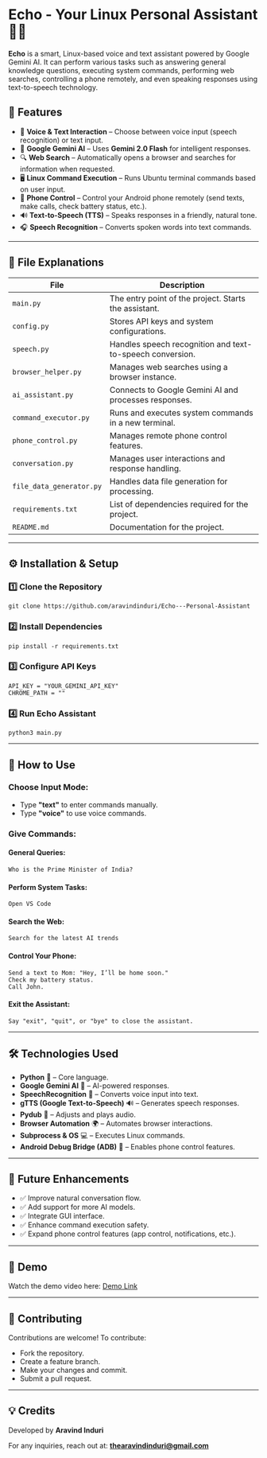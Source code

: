 # **Echo - Your Linux Personal Assistant** 🤖💬

**Echo** is a smart, Linux-based voice and text assistant powered by Google Gemini AI. It can perform various tasks such as answering general knowledge questions, executing system commands, performing web searches, controlling a phone remotely, and even speaking responses using text-to-speech technology.

## 🚀 **Features**

- 🎤 **Voice & Text Interaction** – Choose between voice input (speech recognition) or text input.
- 🤖 **Google Gemini AI** – Uses **Gemini 2.0 Flash** for intelligent responses.
- 🔍 **Web Search** – Automatically opens a browser and searches for information when requested.
- 🖥️ **Linux Command Execution** – Runs Ubuntu terminal commands based on user input.
- 📱 **Phone Control** – Control your Android phone remotely (send texts, make calls, check battery status, etc.).
- 🔊 **Text-to-Speech (TTS)** – Speaks responses in a friendly, natural tone.
- 🎧 **Speech Recognition** – Converts spoken words into text commands.

---

## 📂 **File Explanations**

| **File**              | **Description**                                           |
| --------------------- | --------------------------------------------------------- |
| `main.py`             | The entry point of the project. Starts the assistant.     |
| `config.py`           | Stores API keys and system configurations.                |
| `speech.py`           | Handles speech recognition and text-to-speech conversion. |
| `browser_helper.py`   | Manages web searches using a browser instance.            |
| `ai_assistant.py`     | Connects to Google Gemini AI and processes responses.     |
| `command_executor.py` | Runs and executes system commands in a new terminal.      |
| `phone_control.py`    | Manages remote phone control features.                    |
| `conversation.py`     | Manages user interactions and response handling.          |
| `file_data_generator.py` | Handles data file generation for processing.            |
| `requirements.txt`    | List of dependencies required for the project.            |
| `README.md`           | Documentation for the project.                            |

---

## ⚙️ **Installation & Setup**

### 1️⃣ Clone the Repository

```
git clone https://github.com/aravindinduri/Echo---Personal-Assistant
```

### 2️⃣ Install Dependencies

```
pip install -r requirements.txt
```

### 3️⃣ Configure API Keys

```
API_KEY = "YOUR_GEMINI_API_KEY"
CHROME_PATH = ""
```

### 4️⃣ Run Echo Assistant

```
python3 main.py
```

---

## 🎤 How to Use

### Choose Input Mode:

- Type **"text"** to enter commands manually.
- Type **"voice"** to use voice commands.

### Give Commands:

#### General Queries:

```
Who is the Prime Minister of India?
```

#### Perform System Tasks:

```
Open VS Code
```

#### Search the Web:

```
Search for the latest AI trends
```

#### Control Your Phone:

```
Send a text to Mom: "Hey, I’ll be home soon."
Check my battery status.
Call John.
```

#### Exit the Assistant:

```
Say "exit", "quit", or "bye" to close the assistant.
```

---

## 🛠 Technologies Used

- **Python** 🐍 – Core language.
- **Google Gemini AI** 🤖 – AI-powered responses.
- **SpeechRecognition** 🎤 – Converts voice input into text.
- **gTTS (Google Text-to-Speech)** 🔊 – Generates speech responses.
- **Pydub** 🎵 – Adjusts and plays audio.
- **Browser Automation** 🌍 – Automates browser interactions.
- **Subprocess & OS** 💻 – Executes Linux commands.
- **Android Debug Bridge (ADB)** 📱 – Enables phone control features.

---

## 📌 Future Enhancements

- ✅ Improve natural conversation flow.
- ✅ Add support for more AI models.
- ✅ Integrate GUI interface.
- ✅ Enhance command execution safety.
- ✅ Expand phone control features (app control, notifications, etc.).

---

## 🎥 **Demo**
Watch the demo video here: [Demo Link](#)

---

## 🤝 Contributing

Contributions are welcome! To contribute:

- Fork the repository.
- Create a feature branch.
- Make your changes and commit.
- Submit a pull request.

---

## 💡 Credits

Developed by **Aravind Induri**

For any inquiries, reach out at:
**[thearavindinduri@gmail.com](mailto:thearavindinduri@gmail.com)**

